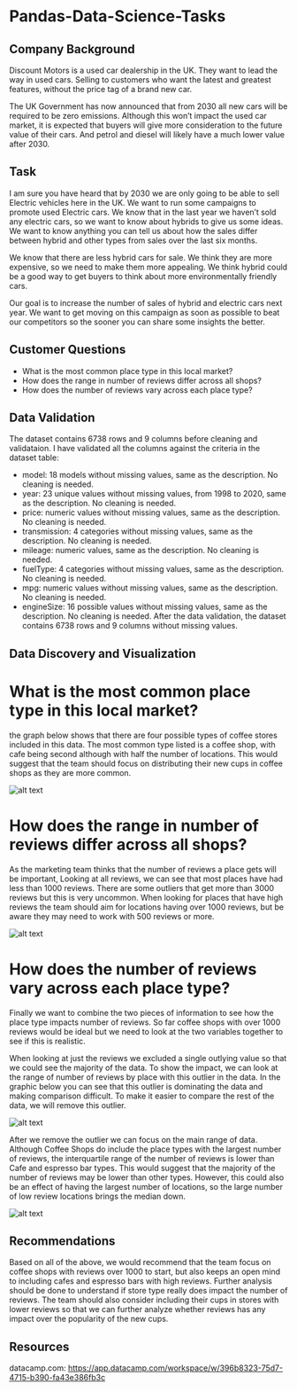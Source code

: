 # Pandas-Data-Science-Tasks

## Company Background

Discount Motors is a used car dealership in the UK. They want to lead the way in used cars.
Selling to customers who want the latest and greatest features, without the price tag of a
brand new car.

The UK Government has now announced that from 2030 all new cars will be required to be
zero emissions. Although this won’t impact the used car market, it is expected that buyers will
give more consideration to the future value of their cars. And petrol and diesel will likely have
a much lower value after 2030.

## Task

I am sure you have heard that by 2030 we are only going to be able to sell Electric vehicles
here in the UK. We want to run some campaigns to promote used Electric cars. We know
that in the last year we haven’t sold any electric cars, so we want to know about hybrids to
give us some ideas. We want to know anything you can tell us about how the sales differ
between hybrid and other types from sales over the last six months.

We know that there are less hybrid cars for sale. We think they are more expensive, so we
need to make them more appealing. We think hybrid could be a good way to get buyers to
think about more environmentally friendly cars.

Our goal is to increase the number of sales of hybrid and electric cars next year.
We want to get moving on this campaign as soon as possible to beat our competitors so
the sooner you can share some insights the better.

## Customer Questions
* What is the most common place type in this local market?
* How does the range in number of reviews differ across all shops?
* How does the number of reviews vary across each place type?

## Data Validation
The dataset contains 6738 rows and 9 columns before cleaning and validataion. I have validated all the columns against the criteria in the dataset table:
* model: 18 models without missing values, same as the description. No cleaning is needed.
* year: 23 unique values without missing values, from 1998 to 2020, same as the description. No cleaning is needed.
* price: numeric values without missing values, same as the description. No cleaning is needed.
* transmission: 4 categories without missing values, same as the description. No cleaning is needed.
* mileage: numeric values, same as the description. No cleaning is needed.
* fuelType: 4 categories without missing values, same as the description. No cleaning is needed.
* mpg: numeric values without missing values, same as the description. No cleaning is needed.
* engineSize: 16 possible values without missing values, same as the description. No cleaning is needed.
After the data validation, the dataset contains 6738 rows and 9 columns without missing values.

## Data Discovery and Visualization

# What is the most common place type in this local market?

the graph below shows that there are four possible types of coffee stores included in this data. The most common type listed is a coffee shop, with cafe being second although with half the number of locations. This would suggest that the team should focus on distributing their new cups in coffee shops as they are more common.

![alt text](https://github.com/Msingisi/Pandas-Data-Science-Tasks/blob/main/images/place_types.png)

# How does the range in number of reviews differ across all shops?

As the marketing team thinks that the number of reviews a place gets will be important, Looking at all reviews, we can see that most places have had less than 1000 reviews. There are some outliers that get more than 3000 reviews but this is very uncommon. When looking for places that have high reviews the team should aim for locations having over 1000 reviews, but be aware they may need to work with 500 reviews or more.

![alt text](https://github.com/Msingisi/Pandas-Data-Science-Tasks/blob/main/images/%23%20of%20reviews.png)

# How does the number of reviews vary across each place type?

Finally we want to combine the two pieces of information to see how the place type impacts number of reviews. So far coffee shops with over 1000 reviews would be ideal but we need to look at the two variables together to see if this is realistic.

When looking at just the reviews we excluded a single outlying value so that we could see the majority of the data. To show the impact, we can look at the range of number of reviews by place with this outlier in the data. In the graphic below you can see that this outlier is dominating the data and making comparison difficult. To make it easier to compare the rest of the data, we will remove this outlier.

![alt text](https://github.com/Msingisi/Pandas-Data-Science-Tasks/blob/main/images/plot_place_types.png)

After we remove the outlier we can focus on the main range of data. Although Coffee Shops do include the place types with the largest number of reviews, the interquartile range of the number of reviews is lower than Cafe and espresso bar types. This would suggest that the majority of the number of reviews may be lower than other types. However, this could also be an effect of having the largest number of locations, so the large number of low review locations brings the median down.

![alt text](https://github.com/Msingisi/Pandas-Data-Science-Tasks/blob/main/images/pllot_place_types_outliers.png)

## Recommendations

Based on all of the above, we would recommend that the team focus on coffee shops with reviews over 1000 to start, but also keeps an open mind to including cafes and espresso bars with high reviews. Further analysis should be done to understand if store type really does impact the number of reviews. The team should also consider including their cups in stores with lower reviews so that we can further analyze whether reviews has any impact over the popularity of the new cups.

## Resources

datacamp.com: https://app.datacamp.com/workspace/w/396b8323-75d7-4715-b390-fa43e386fb3c





